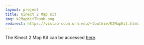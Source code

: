```yaml
---
layout: project
title: Kinect 2 Map Kit
img: k2MapKitThumb.png
redirect: https://vislab-ccom.unh.edu/~tbutkie/K2MapKit.html
---
```


The Kinect 2 Map Kit can be accessed [here](https://vislab-ccom.unh.edu/~tbutkie/K2MapKit.html).